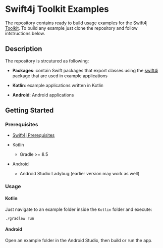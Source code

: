 # Swift4j Toolkit Examples

The repository contains ready to build usage examples for the [Swift4j Toolkit](https://github.com/scade-platform/swift4j.git). To build any example just clone the repository and follow intstructions below.

## Description

The repository is strcutured as following:

- **Packages**: contain Swift packages that export classes using the [swift4j](https://github.com/scade-platform/swift4j.git) package that are used in example applications

- **Kotlin**: example applications written in Kotlin

- **Android**: Android applications

## Getting Started

### Prerequisites

- [Swift4j Prerequisites](https://github.com/scade-platform/swift4j.git#Prerequisites)

- Kotlin
	- Gradle >= 8.5

- Android
	- Android Studio Ladybug (earlier version may work as well)

### Usage

#### Kotlin

Just navigate to an example folder inside the `Kotlin` folder and execute:

```shell
./gradlew run
```

#### Android

Open an example folder in the Android Studio, then build or run the app.